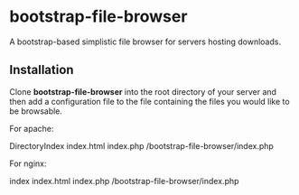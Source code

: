 bootstrap-file-browser
======================

A bootstrap-based simplistic file browser for servers hosting downloads.

Installation
------------

Clone **bootstrap-file-browser** into the root directory of your server and then add a configuration file
to the file containing the files you would like to be browsable.

For apache:

   DirectoryIndex  index.html  index.php  /bootstrap-file-browser/index.php
   
For nginx:

   index  index.html  index.php  /bootstrap-file-browser/index.php
